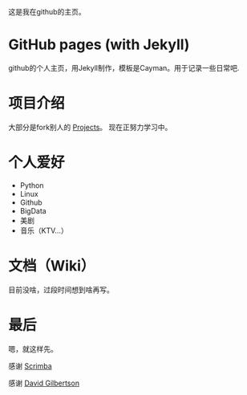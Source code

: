  这是我在github的主页。

# GitHub pages (with Jekyll)
github的个人主页，用Jekyll制作，模板是Cayman。用于记录一些日常吧.

# 项目介绍
大部分是fork别人的 [Projects](https://github.com/spwy007)。
现在正努力学习中。

# 个人爱好
* Python
* Linux
* Github
* BigData
* 美剧
* 音乐（KTV...）

# 文档（Wiki）
目前没啥，过段时间想到啥再写。

# 最后
嗯，就这样先。

感谢 [Scrimba](https://github.com/scrimba/community/issues?q=is%3Aopen+is%3Aissue+label%3Afeature-request+sort%3Areactions-%2B1-desc)

感谢 [David Gilbertson](https://github.com/davidgilbertson)

